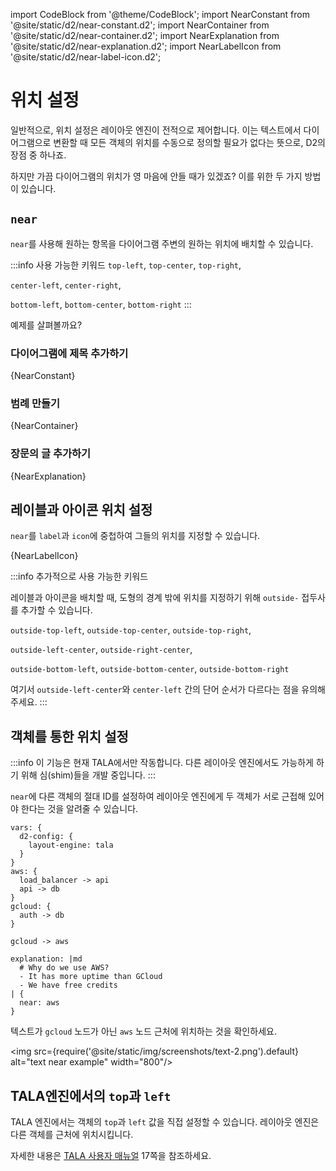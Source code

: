 import CodeBlock from '@theme/CodeBlock';
import NearConstant from '@site/static/d2/near-constant.d2';
import NearContainer from '@site/static/d2/near-container.d2';
import NearExplanation from '@site/static/d2/near-explanation.d2';
import NearLabelIcon from '@site/static/d2/near-label-icon.d2';

# 위치 설정

일반적으로, 위치 설정은 레이아웃 엔진이 전적으로 제어합니다. 이는 텍스트에서 다이어그램으로 변환할 때 모든 객체의 위치를 수동으로 정의할 필요가 없다는 뜻으로, D2의 장점 중 하나죠.

하지만 가끔 다이어그램의 위치가 영 마음에 안들 때가 있겠죠? 이를 위한 두 가지 방법이 있습니다.

## `near`

`near`를 사용해 원하는 항목을 다이어그램 주변의 원하는 위치에 배치할 수 있습니다.

:::info 사용 가능한 키워드
`top-left`, `top-center`, `top-right`,

`center-left`, `center-right`,

`bottom-left`, `bottom-center`, `bottom-right`
:::

예제를 살펴볼까요?

### 다이어그램에 제목 추가하기

<CodeBlock className="language-d2">
    {NearConstant}
</CodeBlock>

<div className="embedSVG" dangerouslySetInnerHTML={{__html: require('@site/static/img/generated/near-constant.svg2')}}></div>

### 범례 만들기

<CodeBlock className="language-d2">
    {NearContainer}
</CodeBlock>

<div className="embedSVG" dangerouslySetInnerHTML={{__html: require('@site/static/img/generated/near-container.svg2')}}></div>

### 장문의 글 추가하기

<CodeBlock className="language-d2">
    {NearExplanation}
</CodeBlock>

<div className="embedSVG" dangerouslySetInnerHTML={{__html: require('@site/static/img/generated/near-explanation.svg2')}}></div>

## 레이블과 아이콘 위치 설정

`near`를 `label`과 `icon`에 중첩하여 그들의 위치를 지정할 수 있습니다.

<CodeBlock className="language-d2">
    {NearLabelIcon}
</CodeBlock>

<div className="embedSVG" dangerouslySetInnerHTML={{__html: require('@site/static/img/generated/near-label-icon.svg2')}}></div>

:::info 추가적으로 사용 가능한 키워드

레이블과 아이콘을 배치할 때, 도형의 경계 밖에 위치를 지정하기 위해 `outside-` 접두사를 추가할 수 있습니다.

`outside-top-left`, `outside-top-center`, `outside-top-right`,

`outside-left-center`, `outside-right-center`,

`outside-bottom-left`, `outside-bottom-center`, `outside-bottom-right`

여기서 `outside-left-center`와 `center-left` 간의 단어 순서가 다르다는 점을 유의해주세요.
:::

## 객체를 통한 위치 설정

:::info
이 기능은 현재 TALA에서만 작동합니다. 다른 레이아웃 엔진에서도 가능하게 하기 위해 심(shim)들을 개발 중입니다.
:::

`near`에 다른 객체의 절대 ID를 설정하여 레이아웃 엔진에게 두 객체가 서로 근접해 있어야 한다는 것을 알려줄 수 있습니다.

```d2
vars: {
  d2-config: {
    layout-engine: tala
  }
}
aws: {
  load_balancer -> api
  api -> db
}
gcloud: {
  auth -> db
}

gcloud -> aws

explanation: |md
  # Why do we use AWS?
  - It has more uptime than GCloud
  - We have free credits
| {
  near: aws
}
```

텍스트가 `gcloud` 노드가 아닌 `aws` 노드 근처에 위치하는 것을 확인하세요.

<img src={require('@site/static/img/screenshots/text-2.png').default} alt="text near example" width="800"/>

## TALA엔진에서의 `top`과 `left`

TALA 엔진에서는 객체의 `top`과 `left` 값을 직접 설정할 수 있습니다. 레이아웃 엔진은 다른 객체를 근처에 위치시킵니다.

자세한 내용은 [TALA 사용자 매뉴얼](https://github.com/terrastruct/TALA/blob/master/TALA_User_Manual.pdf) 17쪽을 참조하세요.
